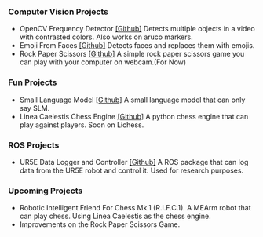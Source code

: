### Computer Vision Projects
 - OpenCV Frequency Detector [[Github]](https://github.com/kyavuzkurt/OpenCVFrequencyDetector)
 Detects multiple objects in a video with contrasted colors. Also works on aruco markers.
 - Emoji From Faces [[Github]](https://github.com/kyavuzkurt/Emojis-From-Faces)
 Detects faces and replaces them with emojis.
 - Rock Paper Scissors [[Github]](https://github.com/kyavuzkurt/Rock-Paper-Scissors)
 A simple rock paper scissors game you can play with your computer on webcam.(For Now)
 
### Fun Projects
 - Small Language Model [[Github]](https://github.com/kyavuzkurt/Small-Language-Model)
 A small language model that can only say SLM.
 - Linea Caelestis Chess Engine [[Github]](https://github.com/kyavuzkurt/Linea-Caelestis)
 A python chess engine that can play against players. Soon on Lichess.

### ROS Projects
 - UR5E Data Logger and Controller [[Github]](https://github.com/kyavuzkurt/ur5eterminal)
 A ROS package that can log data from the UR5E robot and control it. Used for research purposes.

### Upcoming Projects
 - Robotic Intelligent Friend For Chess Mk.1 (R.I.F.C.1). A MEArm robot that can play chess. Using Linea Caelestis as the chess engine.
 - Improvements on the Rock Paper Scissors Game.
 
 

